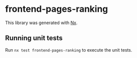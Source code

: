 # frontend-pages-ranking

This library was generated with [Nx](https://nx.dev).

## Running unit tests

Run `nx test frontend-pages-ranking` to execute the unit tests.
